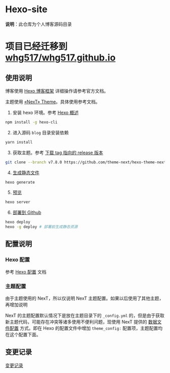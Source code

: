 # Hexo-site

**说明**：此仓库为个人博客源码目录

# 项目已经迁移到 [whg517/whg517.github.io](https://github.com/whg517/whg517.github.io)

## 使用说明

博客使用 [Hexo 博客框架](https://hexo.io/zh-cn/docs/) 详细操作请参考官方文档。

主题使用 [«NexT» Theme](https://github.com/theme-next/hexo-theme-next)。具体使用参考文档。

1. 安装 hexo 环境。参考 [Hexo 概述](https://hexo.io/zh-cn/docs/)

```bash
npm install -g hexo-cli
```

2. 进入源码 `blog` 目录安装依赖

```bash
yarn install
```

3. 获取主题。参考 [下载 tag 指向的 release 版本](https://github.com/theme-next/hexo-theme-next/blob/master/docs/zh-CN/INSTALLATION.md#%E9%80%89%E9%A1%B9-2%E4%B8%8B%E8%BD%BD-tag-%E6%8C%87%E5%90%91%E7%9A%84-release-%E7%89%88%E6%9C%AC)

```bash
git clone --branch v7.8.0 https://github.com/theme-next/hexo-theme-next themes/next
```

4. [生成静态文件](https://hexo.io/zh-cn/docs/commands#generate)

```bash
hexo generate
```

5. [预览](https://hexo.io/zh-cn/docs/commands#server)

```bash
hexo server
```

6. [部署到 Github](https://hexo.io/zh-cn/docs/commands#deploy)

```bash
hexo deploy
hexo -g deploy # 部署前生成静态资源
```

## 配置说明

### Hexo 配置

参考 [Hexo 配置](https://hexo.io/zh-cn/docs/configuration) 文档

### 主题配置

由于主题使用的 NexT，所以仅说明 NexT 主题配置。如果以后使用了其他主题，再增加说明

NexT 的主题配置默认情况下是放在主题目录下的 `_config.yml` 的，但是由于获取新主题代码，可能存在冲突等诸多使用不便利问题，现使用 NexT 
提供的 [数据文件配置](https://github.com/theme-next/hexo-theme-next/blob/master/docs/zh-CN/DATA-FILES.md#%E9%80%89%E6%8B%A9-1hexo-%E6%96%B9%E5%BC%8F) 
方式。即在 Hexo 的配置文件中增加 `theme_config:` 配置项，主题配置均在这个配置下面。

## 变更记录

[变更记录](./docs/CHANGELOG.md)